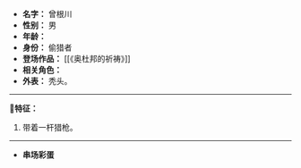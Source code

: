 
- **名字：** 曾根川
- **性别：** 男
- **年龄：** 
- **身份：** 偷猎者
- **登场作品：** [[《奥杜邦的祈祷》]]
- **相关角色：** 
- **外表：** 秃头。

---

**🔫特征：** 

1. 带着一杆猎枪。

---

- **串场彩蛋** 